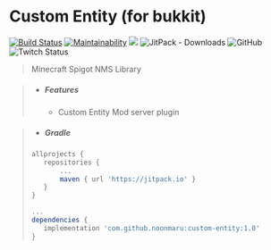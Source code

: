 # Custom Entity (for bukkit)

[![Build Status](https://travis-ci.org/noonmaru/custom-entity-bukkit.svg?branch=master)](https://travis-ci.org/noonmaru/custom-entity-bukkit)
[![Maintainability](https://api.codeclimate.com/v1/badges/434a83eb1bcaa2ad9b3f/maintainability)](https://codeclimate.com/github/noonmaru/custom-entity-bukkit/maintainability)
[![](https://jitpack.io/v/noonmaru/custom-entity-bukkit.svg)](https://jitpack.io/#noonmaru/custom-entity-bukkit)
![JitPack - Downloads](https://img.shields.io/jitpack/dm/github/noonmaru/custom-entity-bukkit)
![GitHub](https://img.shields.io/github/license/noonmaru/custom-entity-bukkit)
![Twitch Status](https://img.shields.io/twitch/status/hptgrm)

> Minecraft Spigot NMS Library

> * ##### Features
>   * Custom Entity Mod server plugin

> * ##### Gradle
>```groovy
>allprojects {
>    repositories {
>        ...
>        maven { url 'https://jitpack.io' }
>    }
>}
>
>...
>dependencies {
>    implementation 'com.github.noonmaru:custom-entity:1.0'
>}
>```